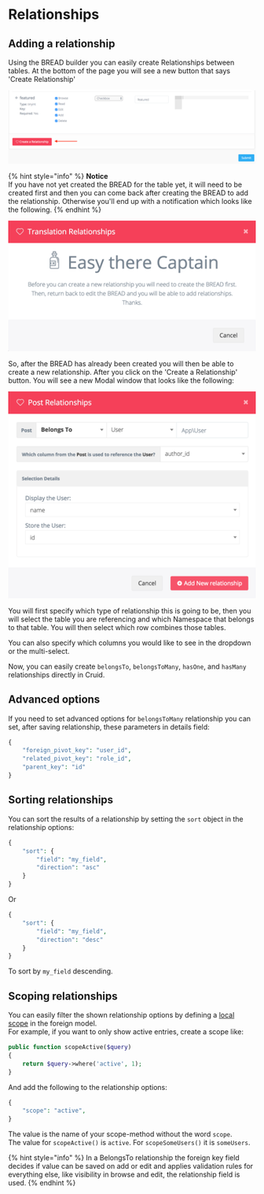 # Relationships

## Adding a relationship

Using the BREAD builder you can easily create Relationships between tables. At the bottom of the page you will see a new button that says 'Create Relationship'

![](../.gitbook/assets/bread_relationship.png)

{% hint style="info" %}
**Notice**  
If you have not yet created the BREAD for the table yet, it will need to be created first and then you can come back after creating the BREAD to add the relationship. Otherwise you'll end up with a notification which looks like the following.
{% endhint %}

![](../.gitbook/assets/bread_relationship_no_bread.png)

So, after the BREAD has already been created you will then be able to create a new relationship. After you click on the 'Create a Relationship' button. You will see a new Modal window that looks like the following:

![](../.gitbook/assets/bread_relationship_form.png)

You will first specify which type of relationship this is going to be, then you will select the table you are referencing and which Namespace that belongs to that table. You will then select which row combines those tables.

You can also specify which columns you would like to see in the dropdown or the multi-select.

Now, you can easily create `belongsTo`, `belongsToMany`, `hasOne`, and `hasMany` relationships directly in Cruid.

## Advanced options

If you need to set advanced options for `belongsToMany` relationship you can set, after saving relationship, these parameters in details field:

```php
{
    "foreign_pivot_key": "user_id",
    "related_pivot_key": "role_id",
    "parent_key": "id"
}
```

## Sorting relationships

You can sort the results of a relationship by setting the `sort` object in the relationship options:

```php
{
    "sort": {
        "field": "my_field",
        "direction": "asc"
    }
}
```

Or

```php
{
    "sort": {
        "field": "my_field",
        "direction": "desc"
    }
}
```
To sort by `my_field` descending.


## Scoping relationships

You can easily filter the shown relationship options by defining a [local scope](https://laravel.com/docs/eloquent#local-scopes) in the foreign model.  
For example, if you want to only show active entries, create a scope like:

```php
public function scopeActive($query)
{
    return $query->where('active', 1);
}
```

And add the following to the relationship options:

```php
{
    "scope": "active",
}
```

The value is the name of your scope-method without the word `scope`.  
The value for `scopeActive()` is `active`. For `scopeSomeUsers()` it is `someUsers`.

{% hint style="info" %}
In a BelongsTo relationship the foreign key field decides if value can be saved on add or edit and applies validation rules for everything else, like visibility in browse and edit, the relationship field is used.
{% endhint %}

